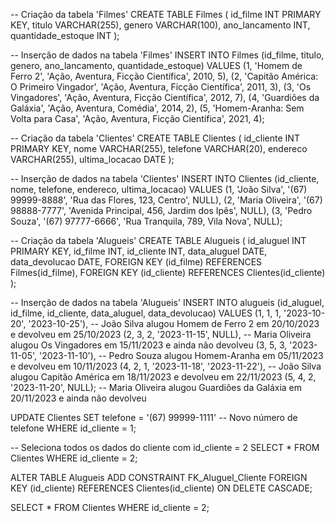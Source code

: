 -- Criação da tabela 'Filmes'
CREATE TABLE Filmes (
    id_filme INT PRIMARY KEY,
    titulo VARCHAR(255),
    genero VARCHAR(100),
    ano_lancamento INT,
    quantidade_estoque INT
);

-- Inserção de dados na tabela 'Filmes'
INSERT INTO Filmes (id_filme, titulo, genero, ano_lancamento, quantidade_estoque) VALUES
(1, 'Homem de Ferro 2', 'Ação, Aventura, Ficção Científica', 2010, 5),
(2, 'Capitão América: O Primeiro Vingador', 'Ação, Aventura, Ficção Científica', 2011, 3),
(3, 'Os Vingadores', 'Ação, Aventura, Ficção Científica', 2012, 7),
(4, 'Guardiões da Galáxia', 'Ação, Aventura, Comédia', 2014, 2),
(5, 'Homem-Aranha: Sem Volta para Casa', 'Ação, Aventura, Ficção Científica', 2021, 4);

-- Criação da tabela 'Clientes'
CREATE TABLE Clientes (
    id_cliente INT PRIMARY KEY,
    nome VARCHAR(255),
    telefone VARCHAR(20),
    endereco VARCHAR(255),
    ultima_locacao DATE 
);

-- Inserção de dados na tabela 'Clientes'
INSERT INTO Clientes (id_cliente, nome, telefone, endereco, ultima_locacao) VALUES
(1, 'João Silva', '(67) 99999-8888', 'Rua das Flores, 123, Centro', NULL),
(2, 'Maria Oliveira', '(67) 98888-7777', 'Avenida Principal, 456, Jardim dos Ipês', NULL),
(3, 'Pedro Souza', '(67) 97777-6666', 'Rua Tranquila, 789, Vila Nova', NULL);

-- Criação da tabela 'Alugueis'
CREATE TABLE Alugueis (
    id_aluguel INT PRIMARY KEY,
    id_filme INT,
    id_cliente INT,
    data_aluguel DATE,
    data_devolucao DATE,
    FOREIGN KEY (id_filme) REFERENCES Filmes(id_filme),
    FOREIGN KEY (id_cliente) REFERENCES Clientes(id_cliente)
);

-- Inserção de dados na tabela 'Alugueis'
INSERT INTO alugueis (id_aluguel, id_filme, id_cliente, data_aluguel, data_devolucao) VALUES
(1, 1, 1, '2023-10-20', '2023-10-25'),  -- João Silva alugou Homem de Ferro 2 em 20/10/2023 e devolveu em 25/10/2023
(2, 3, 2, '2023-11-15', NULL),  -- Maria Oliveira alugou Os Vingadores em 15/11/2023 e ainda não devolveu
(3, 5, 3, '2023-11-05', '2023-11-10'),  -- Pedro Souza alugou Homem-Aranha em 05/11/2023 e devolveu em 10/11/2023
(4, 2, 1, '2023-11-18', '2023-11-22'),  -- João Silva alugou Capitão América em 18/11/2023 e devolveu em 22/11/2023
(5, 4, 2, '2023-11-20', NULL);  -- Maria Oliveira alugou Guardiões da Galáxia em 20/11/2023 e ainda não devolveu

UPDATE Clientes
SET telefone = '(67) 99999-1111'  -- Novo número de telefone
WHERE id_cliente = 1;

-- Seleciona todos os dados do cliente com id_cliente = 2
SELECT * FROM Clientes WHERE id_cliente = 2;

ALTER TABLE Alugueis
ADD CONSTRAINT FK_Aluguel_Cliente 
FOREIGN KEY (id_cliente) 
REFERENCES Clientes(id_cliente) 
ON DELETE CASCADE;

SELECT * FROM Clientes WHERE id_cliente = 2;
